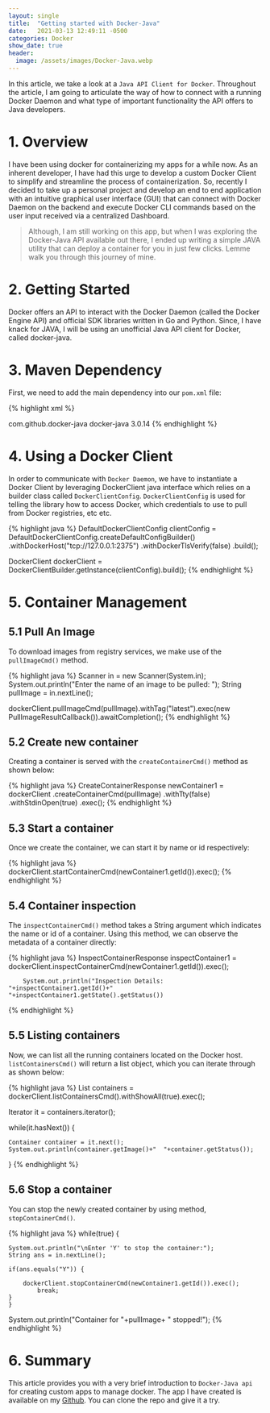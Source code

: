 ```yaml
---
layout: single
title:  "Getting started with Docker-Java"
date:   2021-03-13 12:49:11 -0500
categories: Docker
show_date: true 
header:
  image: /assets/images/Docker-Java.webp
---
```


In this article, we take a look at a `Java API Client for Docker`.
Throughout the article, I am going to articulate the way of how to connect with a running Docker Daemon and what type of important functionality the API offers to Java developers.

<h1 id="Overview">1. Overview</h1>

I have been using docker for containerizing my apps for a while now. As an inherent developer, I have had this urge to develop a custom Docker Client to simplify and streamline the process of containerization. So, recently I decided to take up a personal project and develop an end to end application with an intuitive graphical user interface (GUI) that can connect with Docker Daemon on the backend and execute Docker CLI commands based on the user input received via a centralized Dashboard.

<blockquote>
Although, I am still working on this app, but when I was exploring the Docker-Java API available out there, I ended up writing a simple JAVA utility that can deploy a container for you in just few clicks. Lemme walk you through this journey of mine. 
</blockquote>

<h1 id="Getting-started">2. Getting Started</h1>

Docker offers an API to interact with the Docker Daemon (called the Docker Engine API) and official SDK libraries written in Go and Python. Since, I have knack for JAVA, I will be using an unofficial Java API client for Docker, called docker-java. 

<h1 id="Maven-dependency">3. Maven Dependency</h1>

First, we need to add the main dependency into our `pom.xml` file:

{% highlight xml %}
<!-- https://mvnrepository.com/artifact/com.github.docker-java/docker-java -->
<dependency>
        <groupId>com.github.docker-java</groupId>
        <artifactId>docker-java</artifactId>
        <version>3.0.14</version>
</dependency>
{% endhighlight %}

<h1 id="Docker-client">4. Using a Docker Client</h1>

In order to communicate with `Docker Daemon`, we have to instantiate a Docker Client by leveraging DockerClient java interface which relies on a builder class called `DockerClientConfig`. `DockerClientConfig` is used for telling the library how to access Docker, which credentials to use to pull from Docker registries, etc etc. 

{% highlight java %}
DefaultDockerClientConfig clientConfig = DefaultDockerClientConfig.createDefaultConfigBuilder()
    		.withDockerHost("tcp://127.0.0.1:2375")
    		.withDockerTlsVerify(false)
    		.build();
    	
DockerClient dockerClient = DockerClientBuilder.getInstance(clientConfig).build();
 {% endhighlight %}

<h1 id="Container-management">5. Container Management</h1>

<h2 id="Pull-an-image">5.1 Pull An Image </h2>

To download images from registry services, we make use of the `pullImageCmd()` method.

{% highlight java %}
Scanner in = new Scanner(System.in);
System.out.println("Enter the name of an image to be pulled: ");
String pullImage = in.nextLine();

dockerClient.pullImageCmd(pullImage).withTag("latest").exec(new PullImageResultCallback()).awaitCompletion();
{% endhighlight %}

<h2 id="Creat-a-new-container">5.2 Create new container </h2>

Creating a container is served with the `createContainerCmd()` method as shown below:

{% highlight java %}
 CreateContainerResponse newContainer1 =
                dockerClient
                    .createContainerCmd(pullImage)
                    .withTty(false)
                    .withStdinOpen(true)
                    .exec();
 {% endhighlight %}

<h2 id="Start-a-container">5.3 Start a container</h2>

Once we create the container, we can start it by name or id respectively:

{% highlight java %}
dockerClient.startContainerCmd(newContainer1.getId()).exec();
{% endhighlight %}

<h2 id="Container-inspection" >5.4 Container inspection</h2>

The `inspectContainerCmd()` method takes a String argument which indicates the name or id of a container. Using this method, we can observe the metadata of a container directly:

{% highlight java %}
InspectContainerResponse inspectContainer1 
    	  = dockerClient.inspectContainerCmd(newContainer1.getId()).exec();
    	
    	System.out.println("Inspection Details: "+inspectContainer1.getId()+"  "+inspectContainer1.getState().getStatus())
 {% endhighlight %}


<h2 id="Listing-containers">5.5 Listing containers</h2>

Now, we can list all the running containers located on the Docker host. `listContainersCmd()` will return a list object, which you can iterate through as shown below: 

{% highlight java %}
List<Container> containers = dockerClient.listContainersCmd().withShowAll(true).exec();
    	
Iterator<Container> it = containers.iterator();
    	
while(it.hasNext()) {
    		
    Container container = it.next();
    System.out.println(container.getImage()+"  "+container.getStatus());

}
{% endhighlight %}


<h2 id="Stop-a-container">5.6 Stop a container </h2>

You can stop the newly created container by using method, `stopContainerCmd()`. 

{% highlight java %}
while(true) {
    		
    System.out.println("\nEnter 'Y' to stop the container:");
    String ans = in.nextLine();
    	
    if(ans.equals("Y")) {
    		
    	dockerClient.stopContainerCmd(newContainer1.getId()).exec();
    		break;
    }
    }
System.out.println("Container for "+pullImage+ " stopped!");
{% endhighlight %}

<h1 id="Summary">6. Summary</h1>

This article provides you with a very brief introduction to `Docker-Java api` for creating custom apps to manage docker. The app I have created is available on my [Github][Github-repo]. You can clone the repo and give it a try. 

[Github-repo]: https://github.com/Damans227/docker-java